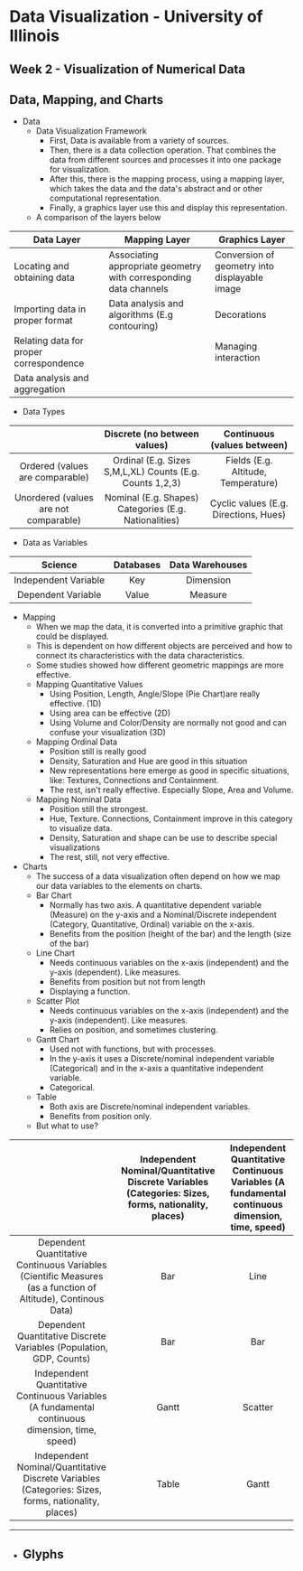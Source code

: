 # Data Visualization - University of Illinois

## Week 2 - Visualization of Numerical Data

## Data, Mapping, and Charts

- Data
  - Data Visualization Framework
    - First, Data is available from a variety of sources.
    - Then, there is a data collection operation. That combines the data from different sources and processes it into one package for visualization.
    - After this, there is the mapping process, using a mapping layer, which takes the data and the data's abstract and or other computational representation.
    - Finally, a graphics layer use this and display this representation.
  - A comparison of the layers below

| Data Layer                              | Mapping Layer                                                     | Graphics Layer                                |
| --------------------------------------- | ----------------------------------------------------------------- | --------------------------------------------- |
| Locating and obtaining data             | Associating appropriate geometry with corresponding data channels | Conversion of geometry into displayable image |
| Importing data in proper format         | Data analysis and algorithms (E.g contouring)                     | Decorations                                   |
| Relating data for proper correspondence |                                                                   | Managing interaction                          |
| Data analysis and aggregation           |                                                                   |                                               |

- Data Types

|                                       |                  Discrete (no between values)                  |       Continuous (values between)       |
|:-------------------------------------:|:--------------------------------------------------------------:|:--------------------------------------:|
|    Ordered (values are comparable)    | Ordinal (E.g. Sizes S,M,L,XL) Counts (E.g. Counts 1,2,3) |   Fields (E.g. Altitude, Temperature)  |
| Unordered (values are not comparable) |      Nominal (E.g. Shapes) Categories (E.g. Nationalities)     | Cyclic values (E.g. Directions, Hues)  |

- Data as Variables

|        Science       | Databases | Data Warehouses |
|:--------------------:|:---------:|:---------------:|
| Independent Variable |    Key    |    Dimension    |
|  Dependent Variable  |   Value   |     Measure     |

- Mapping
  - When we map the data, it is converted into a primitive graphic that could be displayed.
  - This is dependent on how different objects are perceived and how to connect its characteristics with the data characteristics.
  - Some studies showed how different geometric mappings are more effective.
  - Mapping Quantitative Values
    - Using Position, Length, Angle/Slope (Pie Chart)are really effective. (1D)
    - Using area can be effective (2D)
    - Using Volume and Color/Density are normally not good and can confuse your visualization (3D)
  - Mapping Ordinal Data
    - Position still is really good
    - Density, Saturation and Hue are good in this situation
    - New representations here emerge as good in specific situations, like: Textures, Connections and Containment.
    - The rest, isn't really effective. Especially Slope, Area and Volume.
  - Mapping Nominal Data
    - Position still the strongest.
    - Hue, Texture. Connections, Containment improve in this category to visualize data.
    - Density, Saturation and shape can be use to describe special visualizations
    - The rest, still, not very effective.
- Charts
  - The success of a data visualization often depend on how we map our data variables to the elements on charts.
  - Bar Chart
    - Normally has two axis. A quantitative dependent variable (Measure) on the y-axis and a Nominal/Discrete independent (Category, Quantitative, Ordinal) variable on the x-axis.
    - Benefits from the position (height of the bar) and the length (size of the bar)
  - Line Chart
    - Needs continuous variables on the x-axis (independent) and the y-axis (dependent). Like measures.
    - Benefits from position but not from length
    - Displaying a function.
  - Scatter Plot
    - Needs continuous variables on the x-axis (independent) and the y-axis (independent). Like measures.
    - Relies on position, and sometimes clustering.
  - Gantt Chart
    - Used not with functions, but with processes.
    - In the y-axis it uses a Discrete/nominal independent variable (Categorical) and in the x-axis a quantitative independent variable.
    - Categorical.
  - Table
    - Both axis are Discrete/nominal independent variables.
    - Benefits from position only.
  - But what to use?

||Independent Nominal/Quantitative Discrete Variables (Categories: Sizes, forms, nationality, places) | Independent Quantitative Continuous Variables (A fundamental continuous dimension, time, speed) |
|:------------------------------------------------------------------------------------------------------------:|:---------------------------------------------------------------------------------------------------:|:-----------------------------------------------------------------------------------------------:|
| Dependent Quantitative Continuous Variables (Cientific Measures (as a function of Altitude), Continous Data) |                                                 Bar                                                 |                                               Line                                              |
|                      Dependent Quantitative Discrete Variables (Population, GDP, Counts)                     |                                                 Bar                                                 |                                               Bar                                               |
|        Independent Quantitative Continuous Variables (A fundamental continuous dimension, time, speed)       |                                                Gantt                                                |                                             Scatter                                             |
|      Independent Nominal/Quantitative Discrete Variables (Categories: Sizes, forms, nationality, places)     |                                                Table                                                |                                              Gantt                                              |

----

- Glyphs
  - 